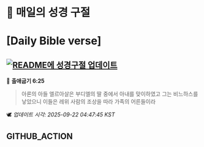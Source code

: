 # 🙏 매일의 성경 구절
# [Daily Bible verse]
## [![README에 성경구절 업데이트](https://github.com/DONGSUKA/first_test/actions/workflows/update-readme-bible.yml/badge.svg)](https://github.com/DONGSUKA/first_test/actions/workflows/update-readme-bible.yml)
<!-- START_BIBLE_VERSE -->
📖 **출애굽기 6:25**
> 아론의 아들 엘르아살은 부디엘의 딸 중에서 아내를 맞이하였고 그는 비느하스를 낳았으니 이들은 레위 사람의 조상을 따라 가족의 어른들이라

🕊️ _업데이트 시각: 2025-09-22 04:47:45 KST_
  <!-- END_BIBLE_VERSE -->
## GITHUB_ACTION
